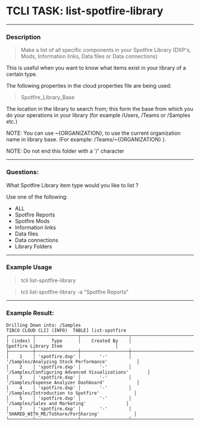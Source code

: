 # TCLI TASK: list-spotfire-library

---
### Description
> Make a list of all specific components in your Spotfire Library (DXP's, Mods, Information links, Data files or Data connections)

This is useful when you want to know what items exist in your library of a certain type.

The following properties in the cloud properties file are being used:

> Spotfire_Library_Base

The location in the library to search from; this form the base from which you do your operations in your library (for example /Users, /Teams or /Samples etc.)

NOTE: You can use ~{ORGANIZATION}, to use the current organization name in library base. (For example: /Teams/~{ORGANIZATION} ).

NOTE: Do not end this folder with a '/' character

---
### Questions:

What Spotfire Library item type would you like to list ?

Use one of the following:
* ALL
* Spotfire Reports
* Spotfire Mods
* Information links
* Data files
* Data connections
* Library Folders
  
---
### Example Usage

> tcli list-spotfire-library

> tcli list-spotfire-library -a "Spotfire Reports"

---
### Example Result:
```console
Drilling Down into: /Samples                                                     
TIBCO CLOUD CLI] (INFO)  TABLE] list-spotfire
┌─────────┬────────────────┬──────────────────┬────────────────────────────────────────────────────────────┐
│ (index) │      Type      │    Created By    │                   Spotfire Library Item                    │
├─────────┼────────────────┼──────────────────┼────────────────────────────────────────────────────────────┤
│    1    │ 'spotfire.dxp' │       '-'        │           '/Samples/Analyzing Stock Performance'           │
│    2    │ 'spotfire.dxp' │       '-'        │       '/Samples/Configuring Advanced Visualizations'       │
│    3    │ 'spotfire.dxp' │       '-'        │           '/Samples/Expense Analyzer Dashboard'            │
│    4    │ 'spotfire.dxp' │       '-'        │            '/Samples/Introduction to Spotfire'             │
│    5    │ 'spotfire.dxp' │       '-'        │               '/Samples/Sales and Marketing'               │
│    7    │ 'spotfire.dxp' │       '-'        │            'SHARED_WITH_ME/ToShare/ForSharing'             │
└─────────┴────────────────┴──────────────────┴────────────────────────────────────────────────────────────┘
```
